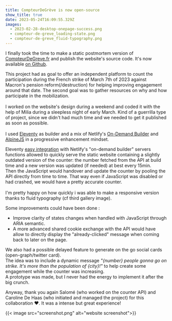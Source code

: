 ```yaml
---
title: CompteurDeGrève is now open-source
show_title: true
date: 2023-05-24T16:09:55.329Z
images:
  - 2023-02-28-desktop-onepage-success.png
  - compteur-de-greve_loading-state.png
  - compteur-de-greve_fluid-typography.png
---
```

I finally took the time to make a static postmortem version of [CompteurDeGreve.fr](http://CompteurDeGreve.fr "http\://compteurdegreve.fr/") and publish the website's source code. It's now available [on Github](https://github.com/GuerillaHQ/compteur-de-greve "https\://github.com/GuerillaHQ/compteur-de-greve").

This project had as goal to offer an independent platform to count the participation during the French strike of March 7th of 2023 against Macron's pension reform(/destruction) for helping improving engagement around that date. The second goal was to gather resources on why and how participate in the mobilization.\
\
I worked on the website's design during a weekend and coded it with the help of Milia during a sleepless night of early March. Kind of a guerrilla type of project, since we didn't had much time and we needed to get it published as soon as possible.  \
\
I used [Eleventy](https://www.11ty.dev) as builder and a mix of Netlify's [On-Demand Builder](https://www.netlify.com/blog/2021/04/14/faster-builds-for-large-sites-on-netlify-with-on-demand-builders-now-in-early-access/) and [AlpineJS](https://alpinejs.dev) in a progressive enhancement mindset. 

Eleventy [easy integration](https://www.11ty.dev/docs/plugins/serverless/) with Netlify's "on-demand builder" servers functions allowed to quickly serve the static website containing a slightly outdated version of the counter: the number fetched from the API at build time and a new version was updated (if needed) at best every 15min. \
Then the JavaScript would handover and update the counter by pooling the API directly from time to time. That way even if JavaScript was disabled or had crashed, we would have a pretty accurate counter.\
\
I'm pretty happy on how quickly i was able to make a responsive version thanks to fluid typography (cf third gallery image).


Some improvements could have been done :

* Improve clarity of states changes when handled with JavaScript through ARIA semantic. 
* A more advanced shared cookie exchange with the API would have allow to directly display the "already-clicked" message when coming back to later on the page. 

We also had a possible delayed feature to generate on the go social cards (open-graph/twitter card).\
The idea was to include a dynamic message *"{number} people gonna go on strike. It's more than the population of {city}!"* to help create some engagement while the counter was increasing. \
A prototype was made, but I never had the energy to implement it after the big crunch.

Anyway, thank you again Salomé (who worked on the counter API) and Caroline De Haas (who initiated and managed the project) for this collaboration ❤️. It was a intense but great experience!

{{< image src="screenshot.png" alt="website screenshot">}}